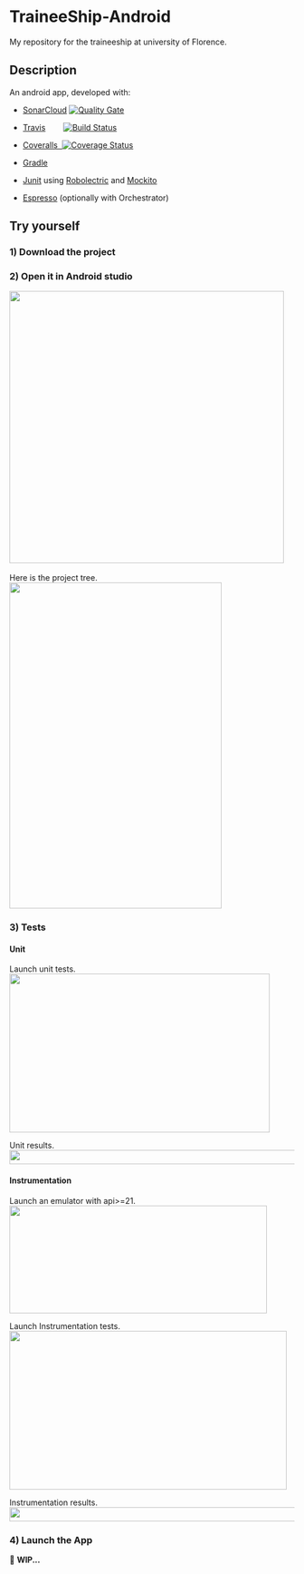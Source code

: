 # TraineeShip-Android  



My repository for the traineeship at university of Florence.

## Description
An android app, developed with:
  - <a href="https://about.sonarcloud.io">SonarCloud</a>&nbsp;[![Quality Gate](https://sonarcloud.io/api/project_badges/measure?project=TraineeShip-Android%3Aapp&metric=alert_status)](https://sonarcloud.io/dashboard?id=TraineeShip-Android:app)
  - <a href="https://travis-ci.org">Travis</a>&nbsp;&nbsp;&nbsp;&nbsp;&nbsp;&nbsp;&nbsp;&nbsp;[![Build Status](https://travis-ci.org/FedericoGuerri/TraineeShip-Android.svg?branch=master)](https://travis-ci.org/FedericoGuerri/TraineeShip-Android)
  
  - <a href='https://coveralls.io/github/FedericoGuerri/TraineeShip-Android?branch=master'>Coveralls&nbsp;&nbsp;<img src='https://coveralls.io/repos/github/FedericoGuerri/TraineeShip-Android/badge.svg?branch=master' alt='Coverage Status' /></a>


  
  - <a href="https://gradle.org">Gradle</a>
  - <a href="https://junit.org/junit4/">Junit</a> using <a href="http://robolectric.org">Robolectric</a> and <a href="http://site.mockito.org">Mockito</a>
  - <a href="https://developer.android.com/training/testing/espresso/index.html">Espresso</a> (optionally with Orchestrator)  

## Try yourself

### 1) Download the project

### 2) Open it in Android studio
<img src="https://user-images.githubusercontent.com/16021451/46420799-10900900-c731-11e8-98da-eddbdd99a68e.png" data-canonical-src="https://user-images.githubusercontent.com/16021451/46420799-10900900-c731-11e8-98da-eddbdd99a68e.png" width="485" height="480" />

<br />
<br />
Here is the project tree.
<br />
<img src="https://user-images.githubusercontent.com/16021451/46420800-10900900-c731-11e8-88cf-dbcb81583e5a.png" data-canonical-src="https://user-images.githubusercontent.com/16021451/46420800-10900900-c731-11e8-88cf-dbcb81583e5a.png" width="375" height="575" />

### 3) Tests

#### Unit

Launch unit tests.
<br />
<img src="https://user-images.githubusercontent.com/16021451/46420802-11289f80-c731-11e8-8209-8d5048d6c502.png" data-canonical-src="https://user-images.githubusercontent.com/16021451/46420802-11289f80-c731-11e8-8209-8d5048d6c502.png" width="460" height="280" />

Unit results.
<br />
<img src="https://user-images.githubusercontent.com/16021451/46420829-1980da80-c731-11e8-89c5-469fa92ada9a.png" data-canonical-src="https://user-images.githubusercontent.com/16021451/46420829-1980da80-c731-11e8-89c5-469fa92ada9a.png" width="600" height="25" />

#### Instrumentation

Launch an emulator with api>=21.
<br />
<img src="https://user-images.githubusercontent.com/16021451/46420803-11289f80-c731-11e8-9fda-8e34722f265b.png" data-canonical-src="https://user-images.githubusercontent.com/16021451/46420803-11289f80-c731-11e8-9fda-8e34722f265b.png" width="455" height="190" />

Launch Instrumentation tests.
<br />
<img src="https://user-images.githubusercontent.com/16021451/46420801-11289f80-c731-11e8-8acf-31932e22630c.png" data-canonical-src="https://user-images.githubusercontent.com/16021451/46420801-11289f80-c731-11e8-8acf-31932e22630c.png" width="490" height="280" />

Instrumentation results.
<br />
<img src="https://user-images.githubusercontent.com/16021451/46420797-10900900-c731-11e8-82e7-e328f77d9d0b.png" data-canonical-src="https://user-images.githubusercontent.com/16021451/46420797-10900900-c731-11e8-82e7-e328f77d9d0b.png" width="600" height="25" />

### 4) Launch the App


:rotating_light: **WIP...**
